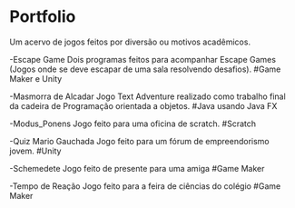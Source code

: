 # Portfolio
Um acervo de jogos feitos por diversão ou motivos acadêmicos.

-Escape Game
  Dois programas feitos para acompanhar Escape Games (Jogos onde se deve escapar de uma sala resolvendo desafios).
  #Game Maker e Unity

-Masmorra de Alcadar
  Jogo Text Adventure realizado como trabalho final da cadeira de Programação orientada a objetos.
  #Java usando Java FX
 
-Modus_Ponens
  Jogo feito para uma oficina de scratch.
  #Scratch
  
-Quiz Mario Gauchada
  Jogo feito para um fórum de empreendorismo jovem.
  #Unity
 
-Schemedete
  Jogo feito de presente para uma amiga
  #Game Maker
  
-Tempo de Reação
  Jogo feito para a feira de ciências do colégio
  #Game Maker

